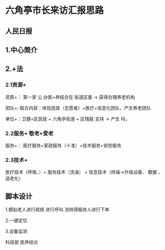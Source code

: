 # 六角亭市长来访汇报思路

## 人民日报 

## 1.中心简介

## 2.+法

### 2.1资源+

资质+： 第一家 公  办医+养结合在 街道区委  -> 获得合理养老机构

团队+: 联合内容：体现民政（志愿者）+医疗+信息化团队，产生养老团队

单位+：卫健+区民政 + 六角亭街道 + 区残联  支持 -> 产生 吗，


### 2.2服务+ 敬老+爱老

服务+： 医疗服务+家政服务（十准）+技术服务+安防服务


### 2.3技术+

医疗技术（呼吸、）+  服务技术（洗澡） + 信息技术（终端->升级设备、 数据 、适老化）


## 脚本设计

1.模拟老人进行视频 进行呼叫  流转得服务人进行下单

2.一键定位

3.设备监测



科技部  医养结合